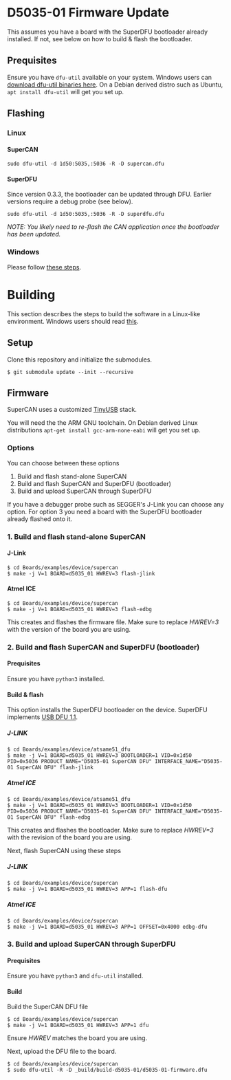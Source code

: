 
# D5035-01 Firmware Update

This assumes you have a board with the SuperDFU bootloader already installed. If not, see below on how to build & flash the bootloader.

## Prequisites

Ensure you have `dfu-util` available on your system. Windows users can [download dfu-util binaries here](http://dfu-util.sourceforge.net/releases/). On a Debian derived distro such as Ubuntu, `apt install dfu-util` will get you set up.

## Flashing

### Linux

#### SuperCAN
```
sudo dfu-util -d 1d50:5035,:5036 -R -D supercan.dfu
```

#### SuperDFU

Since version 0.3.3, the bootloader can be updated through DFU. Earlier versions require a debug probe (see below).

```
sudo dfu-util -d 1d50:5035,:5036 -R -D superdfu.dfu
```

_NOTE: You likely need to re-flash the CAN application once the bootloader has been updated._

### Windows

Please follow [these steps](../Windows/README.D5035-01.firmware.md).
# Building

This section describes the steps to build the software in a Linux-like environment. Windows users should read [this](../Windows/README.building.md).

## Setup

Clone this repository and initialize the submodules.

```
$ git submodule update --init --recursive
```


## Firmware

SuperCAN uses a customized [TinyUSB](https://github.com/hathach/tinyusb) stack.

You will need the the ARM GNU toolchain.
On Debian derived Linux distributions `apt-get install gcc-arm-none-eabi` will get you set up.

### Options

You can choose between these options

1. Build and flash stand-alone SuperCAN
2. Build and flash SuperCAN and SuperDFU (bootloader)
3. Build and upload SuperCAN through SuperDFU

If you have a debugger probe such as SEGGER's J-Link you can choose any option. For option 3 you need a board with the SuperDFU bootloader already flashed onto it.

### 1. Build and flash stand-alone SuperCAN

#### J-Link
```
$ cd Boards/examples/device/supercan
$ make -j V=1 BOARD=d5035_01 HWREV=3 flash-jlink
```

#### Atmel ICE
```
$ cd Boards/examples/device/supercan
$ make -j V=1 BOARD=d5035_01 HWREV=3 flash-edbg
```



This creates and flashes the firmware file. Make sure to replace _HWREV=3_ with the version of the board you are using.

### 2. Build and flash SuperCAN and SuperDFU (bootloader)

#### Prequisites

Ensure you have `python3` installed.

#### Build & flash

This option installs the SuperDFU  bootloader on the device. SuperDFU implements [USB DFU 1.1](https://usb.org/sites/default/files/DFU_1.1.pdf).

##### J-LINK

```
$ cd Boards/examples/device/atsame51_dfu
$ make -j V=1 BOARD=d5035_01 HWREV=3 BOOTLOADER=1 VID=0x1d50 PID=0x5036 PRODUCT_NAME="D5035-01 SuperCAN DFU" INTERFACE_NAME="D5035-01 SuperCAN DFU" flash-jlink
```

##### Atmel ICE

```
$ cd Boards/examples/device/atsame51_dfu
$ make -j V=1 BOARD=d5035_01 HWREV=3 BOOTLOADER=1 VID=0x1d50 PID=0x5036 PRODUCT_NAME="D5035-01 SuperCAN DFU" INTERFACE_NAME="D5035-01 SuperCAN DFU" flash-edbg
```

This creates and flashes the bootloader. Make sure to replace _HWREV=3_ with the revision of the board you are using.

Next, flash SuperCAN using these steps

##### J-LINK

```
$ cd Boards/examples/device/supercan
$ make -j V=1 BOARD=d5035_01 HWREV=3 APP=1 flash-dfu
```


##### Atmel ICE

```
$ cd Boards/examples/device/supercan
$ make -j V=1 BOARD=d5035_01 HWREV=3 APP=1 OFFSET=0x4000 edbg-dfu
```
### 3. Build and upload SuperCAN through SuperDFU

#### Prequisites

Ensure you have `python3` and `dfu-util` installed.

#### Build

Build the SuperCAN DFU file

```
$ cd Boards/examples/device/supercan
$ make -j V=1 BOARD=d5035_01 HWREV=3 APP=1 dfu
```

Ensure _HWREV_ matches the board you are using.

Next, upload the DFU file to the board.
```
$ cd Boards/examples/device/supercan
$ sudo dfu-util -R -D _build/build-d5035-01/d5035-01-firmware.dfu
```